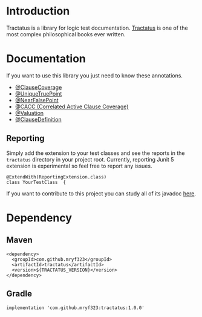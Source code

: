 # Introduction
Tractatus is a library for logic test documentation. [Tractatus](https://en.wikipedia.org/wiki/Tractatus_Logico-Philosophicus) is one of the most complex philosophical books ever written.
# Documentation
If you want to use this library you just need to know these annotations.
* [@ClauseCoverage](https://mryf323.github.io/tractatus/com/github/mryf323/tractatus/ClauseCoverage.html)
* [@UniqueTruePoint](https://mryf323.github.io/tractatus/com/github/mryf323/tractatus/UniqueTruePoint.html)
* [@NearFalsePoint](https://mryf323.github.io/tractatus/com/github/mryf323/tractatus/NearFalsePoint.html)
* [@CACC (Correlated Active Clause Coverage)](https://mryf323.github.io/tractatus/com/github/mryf323/tractatus/CACC.html)
* [@Valuation](https://mryf323.github.io/tractatus/com/github/mryf323/tractatus/Valuation.html)   
* [@ClauseDefinition](https://mryf323.github.io/tractatus/com/github/mryf323/tractatus/ClauseDefinition.html)

## Reporting
Simply add the extension to your test classes and see the reports in the `tractatus` directory in your project root.
Currently, reporting Junit 5 extension is experimental so feel free to report any issues. 
```
@ExtendWith(ReportingExtension.class)
class YourTestClass  {
```


If you want to contribute to this project you can study all of its javadoc [here](https://mryf323.github.io/tractatus).
# Dependency
## Maven
```
<dependency>
  <groupId>com.github.mryf323</groupId>
  <artifactId>tractatus</artifactId>
  <version>${TRACTATUS_VERSION}</version>
</dependency>
```

## Gradle
```
implementation 'com.github.mryf323:tractatus:1.0.0'
```
